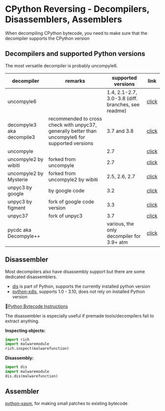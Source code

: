 # CPython Reversing - Decompilers, Disassemblers, Assemblers

When decompiling CPython bytecode, you need to make sure that the decompiler supports the CPython version

## Decompilers and supported Python versions

The most versatile decompiler is probably uncompyle6.


| decompiler                            | remarks                                                                                          | supported versions                                 | link                                                |
| ------------------------------------- | ------------------------------------------------------------------------------------------------ | -------------------------------------------------- | --------------------------------------------------- |
| uncompyle6                |                                                                                                  | 1.4, 2.1-2.7, 3.0-3.8 (diff. branches, see readme) | [click](https://pypi.org/project/uncompyle6/)       |
| decompyle3 aka decompile3 | recommended to cross check with unpyc37, generally better than uncompyle6 for supported versions | 3.7 and 3.8                                        | [click](https://github.com/rocky/python-decompile3) |
| uncompyle                 |                                                                                                  | 2.7                                                | [click](https://github.com/gstarnberger/uncompyle)                                                    |
| uncompyle2 by wibiti      | forked from uncompyle                                                                            | 2.7                                                | [click](https://github.com/wibiti/uncompyle2)       |
| uncompyle2 by Mysterie    | forked from uncompyle2 by wibiti                                                                 | 2.5, 2.6, 2.7                                      | [click](https://github.com/Mysterie/uncompyle2)     |
| unpyc3 by google           | by google code                                                                                   | 3.2                                                | [click](https://code.google.com/archive/p/unpyc3/)  |
| unpyc3 by figment                   | fork of google code version                                                                      | 3.3                                                | [click](https://github.com/figment/unpyc3)          |
| unpyc37                   | fork of unpyc3                                                                                   | 3.7                                                | [click](https://github.com/andrew-tavera/unpyc37)   |
| pycdc aka Decompyle++     |                                                                                                  | various, the only decompiler for 3.9+ atm          | [click](https://github.com/zrax/pycdc)              |

## Disassembler

Most decompilers also have disassembly support but there are some dedicated disassemblers.

* [dis](https://docs.python.org/3/library/dis.html) is part of Python, supports the currently installed python version
* [python-xdis](https://github.com/rocky/python-xdis), supports 1.0 - 3.10, does not rely on installed Python version

🔗[Python Bytecode Instructions](https://docs.python.org/3/library/dis.html#python-bytecode-instructions)

The disassembler is especially useful if premade tools/decompilers fail to extract anything.

**Inspecting objects:**

```python
import rich
import malwaremodule
rich.inspect(malwarefunction)
```

**Disassembly:**

```python
import dis
import malwaremodule
dis.dis(malwarefunction)
```

## Assembler

[python-xasm](https://github.com/rocky/python-xasm), for making small patches to existing bytecode
